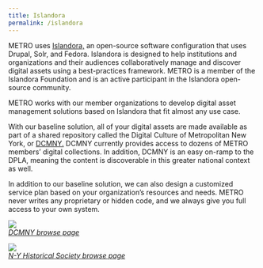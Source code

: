 ```yaml
---
title: Islandora
permalink: /islandora
---
```


METRO uses [Islandora,](http://islandora.ca) an open-source software configuration that uses Drupal, Solr, and Fedora. Islandora is designed to help institutions and organizations and their audiences collaboratively manage and discover digital assets using a best-practices framework. METRO is a member of the Islandora Foundation and is an active participant in the Islandora open-source community. 

METRO works with our member organizations to develop digital asset management solutions based on Islandora that fit almost any use case. 

With our baseline solution, all of your digital assets are made available as part of a shared repository called the Digital Culture of Metropolitan New York, or [DCMNY.](http://dcmny.org/browse) DCMNY currently provides access to dozens of METRO members’ digital collections. In addition, DCMNY is an easy on-ramp to the DPLA, meaning the content is discoverable in this greater national context as well.

In addition to our baseline solution, we can also design a customized service plan based on your organization’s resources and needs. METRO never writes any proprietary or hidden code, and we always give you full access to your own system.

[<img src="{{ '/assets/img/dcmny-browse.png' | prepend: site.baseurl }}"/>  
*DCMNY browse page*](http://dcmny.org/browse)

<!-- Optional: Add screenshots from N-YHS Digital Collections site (pending N-YHS approval)
	Links to their site: 
	http://digitalcollections.nyhistory.org/
	http://digitalcollections.nyhistory.org/islandora/object/islandora%3Aroot -->
[<img src="{{ '/assets/img/n-yhs-browse.png' | prepend: site.baseurl }}"/>  
*N-Y Historical Society browse page*](http://digitalcollections.nyhistory.org/islandora/object/islandora%3Aroot)
